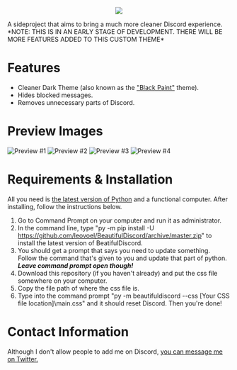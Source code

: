 <p align="center"><img src="https://i.imgur.com/HFsmIsI.png"></img></p>
A sideproject that aims to bring a much more cleaner Discord experience. 
*NOTE: THIS IS IN AN EARLY STAGE OF DEVELOPMENT. THERE WILL BE MORE FEATURES ADDED TO THIS CUSTOM THEME*

# Features
- Cleaner Dark Theme (also known as the ["Black Paint"](https://www.youtube.com/watch?v=RXM65yCN7Qg) theme).
- Hides blocked messages.
- Removes unnecessary parts of Discord.

# Preview Images
![Preview #1](https://cdn.discordapp.com/attachments/482971591001767936/488099250832670730/unknown.png)
![Preview #2](https://cdn.discordapp.com/attachments/482971591001767936/488099464465219595/Screenshot_256.png)
![Preview #3](https://cdn.discordapp.com/attachments/482971591001767936/488099458865692673/Screenshot_257.png)
![Preview #4](https://cdn.discordapp.com/attachments/482971591001767936/488099792480894977/unknown.png)

# Requirements & Installation
All you need is [the latest version of Python](https://www.python.org/downloads/release/python-350/) and a functional computer. After installing, follow the instructions below.
1. Go to Command Prompt on your computer and run it as administrator.
2. In the command line, type "py -m pip install -U https://github.com/leovoel/BeautifulDiscord/archive/master.zip" to install the latest version of BeatifulDiscord.
3. You should get a prompt that says you need to update something. Follow the command that's given to you and update that part of python. ***Leave command prompt open though!***
4. Download this repository (if you haven't already) and put the css file somewhere on your computer.
5. Copy the file path of where the css file is.
6. Type into the command prompt "py -m beautifuldiscord --css [Your CSS file location]\main.css" and it should reset Discord.
Then you're done!

# Contact Information
Although I don't allow people to add me on Discord, [you can message me on Twitter.](https://twitter.com/_notanalt_)
